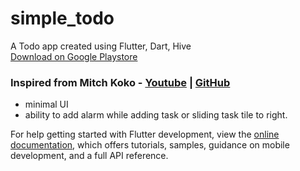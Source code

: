 # simple_todo

A Todo app created using Flutter, Dart, Hive  
[Download on Google Playstore](https://play.google.com/store/apps/details?id=com.debabrata.simpletodo)

### Inspired from Mitch Koko - [Youtube](https://youtu.be/mMgr47QBZWA) | [GitHub](https://github.com/mitchkoko/ToDoFlutter)
- minimal UI
- ability to add alarm while adding task or sliding task tile to right.



For help getting started with Flutter development, view the
[online documentation](https://docs.flutter.dev/), which offers tutorials,
samples, guidance on mobile development, and a full API reference.
